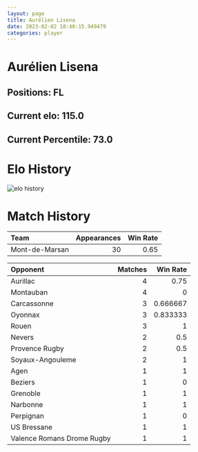 ```yaml
---  
layout: page  
title: Aurélien Lisena  
date: 2023-02-02 18:40:15.949479  
categories: player  
---
```

# Aurélien Lisena

## Positions: FL

## Current elo: 115.0

## Current Percentile: 73.0

# Elo History


![elo history](history_AurélienLisena.png)
# Match History


| Team           |   Appearances |   Win Rate |
|:---------------|--------------:|-----------:|
| Mont-de-Marsan |            30 |       0.65 |

| Opponent                   |   Matches |   Win Rate |
|:---------------------------|----------:|-----------:|
| Aurillac                   |         4 |   0.75     |
| Montauban                  |         4 |   0        |
| Carcassonne                |         3 |   0.666667 |
| Oyonnax                    |         3 |   0.833333 |
| Rouen                      |         3 |   1        |
| Nevers                     |         2 |   0.5      |
| Provence Rugby             |         2 |   0.5      |
| Soyaux-Angouleme           |         2 |   1        |
| Agen                       |         1 |   1        |
| Beziers                    |         1 |   0        |
| Grenoble                   |         1 |   1        |
| Narbonne                   |         1 |   1        |
| Perpignan                  |         1 |   0        |
| US Bressane                |         1 |   1        |
| Valence Romans Drome Rugby |         1 |   1        |